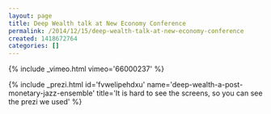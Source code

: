 ```yaml
---
layout: page
title: Deep Wealth talk at New Economy Conference
permalink: /2014/12/15/deep-wealth-talk-at-new-economy-conference
created: 1418672764
categories: []
---
```

{% include _vimeo.html vimeo='66000237' %}

{% include _prezi.html id='fvwelipehdxu' name='deep-wealth-a-post-monetary-jazz-ensemble' title='It is hard to see the screens, so you can see the prezi we used' %}
